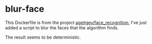 # blur-face
This Dockerfile is from the project [ageitgey/face_recognition](https://github.com/ageitgey/face_recognition), I've just added a script to blur the faces that the algorithm finds.

The result seems to be deterministic.
